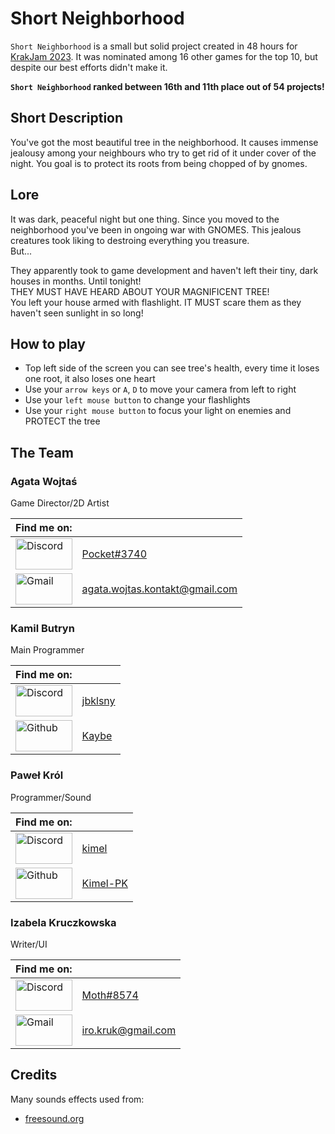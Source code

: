 # Short Neighborhood

`Short Neighborhood` is a small but solid project created in 48 hours for [KrakJam 2023](https://globalgamejam.org/2023/games/). It was nominated among 16 other  games for the top 10, but despite our best efforts didn't make it.

**`Short Neighborhood` ranked between 16th and 11th place out of 54 projects!**

## Short Description

You've got the most beautiful tree in the neighborhood. It causes immense jealousy among your neighbours who try to get rid of it under cover of the night. You goal is to protect its roots from being chopped of by gnomes.

## Lore

It was dark, peaceful night but one thing. Since you moved to the neighborhood you've been in ongoing war with GNOMES. This jealous creatures took liking to destroing everything you treasure.  
But...

They apparently took to game development and haven't left their tiny, dark houses in months. Until tonight!  
THEY MUST HAVE HEARD ABOUT YOUR MAGNIFICENT TREE!  
You left your house armed with flashlight. IT MUST scare them as they haven't seen sunlight in so long!

## How to play

- Top left side of the screen you can see tree's health, every time it loses one root, it also loses one heart
- Use your `arrow keys` or `A`, `D` to move your camera from left to right
- Use your `left mouse button` to change your flashlights
- Use your `right mouse button` to focus your light on enemies and PROTECT the tree

## The Team

### Agata Wojtaś

Game Director/2D Artist

| Find me on: | |
|---|---|
| <a href="https://discordapp.com/users/244476784530161664"><img src="https://user-images.githubusercontent.com/57668948/218463185-ebdcb4bd-1eb2-4172-b2df-6b6a09b07d20.svg" alt="Discord" width="100%" height="50"/></a> | [Pocket#3740](https://discordapp.com/users/244476784530161664) |
| <a href="mailto:agata.wojtas.kontakt@gmail.com"><img src="https://user-images.githubusercontent.com/57668948/218457921-0132c6ef-2348-4e66-8544-d1d17775b65f.svg" alt="Gmail" width="100%" height="50"/></a> | [agata.wojtas.kontakt@gmail.com](mailto:agata.wojtas.kontakt@gmail.com) |

### Kamil Butryn

Main Programmer

| Find me on: | |
|---|---|
| <a href="https://discordapp.com/users/178229774852947968"><img src="https://user-images.githubusercontent.com/57668948/218463185-ebdcb4bd-1eb2-4172-b2df-6b6a09b07d20.svg" alt="Discord" width="100%" height="50"/></a> | [jbklsny](https://discordapp.com/users/178229774852947968) |
| <a href="https://github.com/kaybenot"><img src="https://user-images.githubusercontent.com/57668948/218457932-7fd047d5-04a4-4c9d-a620-71f567ad5cd0.svg" alt="Github" width="100%" height="50"/></a> | [Kaybe](https://github.com/kaybenot) |

### Paweł Król

Programmer/Sound

| Find me on: | |
|---|---|
| <a href="https://discordapp.com/users/311865334565044224"><img src="https://user-images.githubusercontent.com/57668948/218463185-ebdcb4bd-1eb2-4172-b2df-6b6a09b07d20.svg" alt="Discord" width="100%" height="50"/></a> | [kimel](https://discordapp.com/users/311865334565044224) |
| <a href="https://github.com/Kimel-PK"><img src="https://user-images.githubusercontent.com/57668948/218457932-7fd047d5-04a4-4c9d-a620-71f567ad5cd0.svg" alt="Github" width="100%" height="50"/></a> | [Kimel-PK](https://github.com/Kimel-PK) |

### Izabela Kruczkowska

Writer/UI

| Find me on: | |
|---|---|
| <a href="https://discordapp.com/users/461545913056362506"><img src="https://user-images.githubusercontent.com/57668948/218463185-ebdcb4bd-1eb2-4172-b2df-6b6a09b07d20.svg" alt="Discord" width="100%" height="50"/></a> | [Moth#8574](https://discordapp.com/users/461545913056362506) |
| <a href="mailto:iro.kruk@gmail.com"><img src="https://user-images.githubusercontent.com/57668948/218457921-0132c6ef-2348-4e66-8544-d1d17775b65f.svg" alt="Gmail" width="100%" height="50"/></a> | [iro.kruk@gmail.com](mailto:iro.kruk@gmail.com) |

## Credits

Many sounds effects used from:

- [freesound.org](https://freesound.org/)
